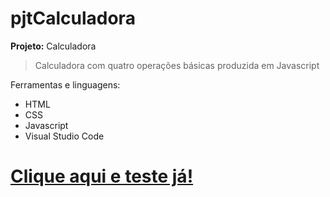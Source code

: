 # pjtCalculadora
**Projeto:** Calculadora
> Calculadora com quatro operações básicas produzida em Javascript

Ferramentas e linguagens:
  * HTML
  * CSS
  * Javascript
  * Visual Studio Code

# [Clique aqui e teste já!](https://tiozimd4manha.github.io/pjtCalculadora/calculadora.html)
